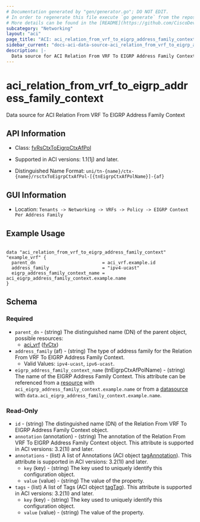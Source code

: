 ```yaml
---
# Documentation generated by "gen/generator.go"; DO NOT EDIT.
# In order to regenerate this file execute `go generate` from the repository root.
# More details can be found in the [README](https://github.com/CiscoDevNet/terraform-provider-aci/blob/master/README.md).
subcategory: "Networking"
layout: "aci"
page_title: "ACI: aci_relation_from_vrf_to_eigrp_address_family_context"
sidebar_current: "docs-aci-data-source-aci_relation_from_vrf_to_eigrp_address_family_context"
description: |-
  Data source for ACI Relation From VRF To EIGRP Address Family Context
---
```


# aci_relation_from_vrf_to_eigrp_address_family_context #

Data source for ACI Relation From VRF To EIGRP Address Family Context

## API Information ##

* Class: [fvRsCtxToEigrpCtxAfPol](https://pubhub.devnetcloud.com/media/model-doc-latest/docs/app/index.html#/objects/fvRsCtxToEigrpCtxAfPol/overview)

* Supported in ACI versions: 1.1(1j) and later.

* Distinguished Name Format: `uni/tn-{name}/ctx-{name}/rsctxToEigrpCtxAfPol-[{tnEigrpCtxAfPolName}]-{af}`

## GUI Information ##

* Location: `Tenants -> Networking -> VRFs -> Policy -> EIGRP Context Per Address Family`

## Example Usage ##

```hcl

data "aci_relation_from_vrf_to_eigrp_address_family_context" "example_vrf" {
  parent_dn                         = aci_vrf.example.id
  address_family                    = "ipv4-ucast"
  eigrp_address_family_context_name = aci_eigrp_address_family_context.example.name
}

```

## Schema ##

### Required ###

* `parent_dn` - (string) The distinguished name (DN) of the parent object, possible resources:
  - [aci_vrf](https://registry.terraform.io/providers/CiscoDevNet/aci/latest/docs/resources/vrf) ([fvCtx](https://pubhub.devnetcloud.com/media/model-doc-latest/docs/app/index.html#/objects/fvCtx/overview))
* `address_family` (af) - (string) The type of address family for the Relation From VRF To EIGRP Address Family Context.
  - Valid Values: `ipv4-ucast`, `ipv6-ucast`.
* `eigrp_address_family_context_name` (tnEigrpCtxAfPolName) - (string) The name of the EIGRP Address Family Context. This attribute can be referenced from a [resource](https://registry.terraform.io/providers/CiscoDevNet/aci/latest/docs/resources/eigrp_address_family_context) with `aci_eigrp_address_family_context.example.name` or from a [datasource](https://registry.terraform.io/providers/CiscoDevNet/aci/latest/docs/data-sources/eigrp_address_family_context) with `data.aci_eigrp_address_family_context.example.name`.

### Read-Only ###

* `id` - (string) The distinguished name (DN) of the Relation From VRF To EIGRP Address Family Context object.
* `annotation` (annotation) - (string) The annotation of the Relation From VRF To EIGRP Address Family Context object. This attribute is supported in ACI versions: 3.2(1l) and later.
* `annotations` - (list) A list of Annotations (ACI object [tagAnnotation](https://pubhub.devnetcloud.com/media/model-doc-latest/docs/app/index.html#/objects/tagAnnotation/overview)). This attribute is supported in ACI versions: 3.2(1l) and later.
    * `key` (key) - (string) The key used to uniquely identify this configuration object.
    * `value` (value) - (string) The value of the property.
* `tags` - (list) A list of Tags (ACI object [tagTag](https://pubhub.devnetcloud.com/media/model-doc-latest/docs/app/index.html#/objects/tagTag/overview)). This attribute is supported in ACI versions: 3.2(1l) and later.
    * `key` (key) - (string) The key used to uniquely identify this configuration object.
    * `value` (value) - (string) The value of the property.
